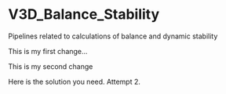 # V3D_Balance_Stability
 Pipelines related to calculations of balance and dynamic stability

 
 This is my first change...
 
 This is my second change


Here is the solution you need. 
Attempt 2. 

